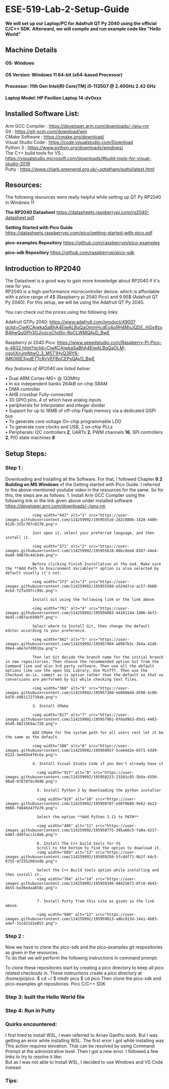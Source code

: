 # ESE-519-Lab-2-Setup-Guide
 **We will set up our Laptop/PC for Adafruit QT Py 2040 using the official C/C++ SDK. Afterward, we will compile and run example code like "Hello World"**
## Machine Details
#### OS: Windows
#### OS Version: Windows 11 64-bit (x64-based Processor) 
#### Processor: 11th Gen Intel(R) Core(TM) i5-1135G7 @ 2.40GHz   2.42 GHz
#### Laptop Model: HP Pavilion Laptop 14-dv0xxx 

## Installed Software List:

Arm GCC Compiler              :    https://developer.arm.com/downloads/-/gnu-rm  <br />
Git                           :    https://git-scm.com/download/win <br />
CMake Software                :    https://cmake.org/download/ <br />
Visual Studio Code            :    https://code.visualstudio.com/Download <br />
Python 3                      :    https://www.python.org/downloads/windows/ <br />
The C++ build tools for VS    :    https://visualstudio.microsoft.com/downloads/#build-tools-for-visual-studio-2019 <br />
Putty                         :    https://www.chiark.greenend.org.uk/~sgtatham/putty/latest.html <br />


## Resources:
The following resources were really helpful while setting up QT Py RP2040 in Windows 11

**The RP2040 Datasheet**
https://datasheets.raspberrypi.com/rp2040-datasheet.pdf

**Getting Started with Pico Guide**
https://datasheets.raspberrypi.com/pico/getting-started-with-pico.pdf

**pico-examples Repository**
https://github.com/raspberrypi/pico-examples

**pico-sdk Repository**
https://github.com/raspberrypi/pico-sdk

## Introduction to RP2040
The Datasheet is a good way to gain more knowledge about RP2040 if it's new for you. <br> 
RP2040 is a high-performance microcontroller device. which is affordable with a price range of 4$ (Raspberry pi 2040 Pico) and 9.95$ (Adafruit QT Py 2040). For this setup, we will be using the Adafruit QT Py 2040. <br>

You can check out the prices using the following links:

Adafruit QTPy 2040:  https://www.adafruit.com/product/4900?gclid=CjwKCAjwkaSaBhA4EiwALBgQaOmjnHcdEo4q9H4MoJQDE_jhDx9zxB4jheQuGPh3GJivzcsChdSn-RoCLWMQAvD_BwE <br>

Raspberry pi 2040 Pico: https://www.seeedstudio.com/Raspberry-Pi-Pico-p-4832.html?gclid=CjwKCAjwkaSaBhA4EiwALBgQaOLM-ngyliXnJmNtwO_3_M5T1HyQ3RY6-jMKIX6E3jxdE7TcRvVEFBoCEPsQAvD_BwE <br>

*Key features of RP2040 are listed below:* <br>

• Dual ARM Cortex-M0+ @ 133MHz <br>
• In six independent banks 264kB on-chip SRAM <br>
• DMA controller <br>
• AHB crossbar Fully-connected <br> 
• 30 GPIO pins, 4 of which have analog inputs <br>
• peripherals for Interpolator and integer divider <br>
• Support for up to 16MB of off-chip Flash memory via a dedicated QSPI bus <br>
• To generate core voltage On-chip programmable LDO <br>
• To generate core clocks and USB, 2 on-chip PLLs <br>
• Peripherals: I2C controllers **2**, UARTs **2**, PWM channels **16**, SPI controllers **2**, PIO state machines **8** <br>

## Setup Steps:

### Step 1 :
Downloading and Installing all the Software.  For that, I followed Chapter **9.2 Building on MS Windows** of the Getting started with Pico Guide.
I referred to the above-mentioned youtube video in the resources for the same. 
            So for this, the steps are as follows:
            1. Install Arm GCC Compiler using the following link or the link given above under installed software 
                https://developer.arm.com/downloads/-/gnu-rm
                
                <img width="943" alt="1" src="https://user-images.githubusercontent.com/114259992/195955516-2d2c880b-1428-4400-812b-325c707c0276.png">
                
                Just open it, select your preferred language, and then install it.
                
                <img width="371" alt="2" src="https://user-images.githubusercontent.com/114259992/195955618-06bc8ee8-8367-44e4-9a40-90870c4dcb44.png">
                
                Before clicking Finish Installation at the end. Make sure the **Add Path to Environment Variables** option is also selected by default usually it's not.
                
                <img width="373" alt="3" src="https://user-images.githubusercontent.com/114259992/195955586-e52447ce-ac57-4b60-8cbd-f27a397cc99c.png">
                
                Install Git using the following link or the link above
             
                <img width="791" alt="4" src="https://user-images.githubusercontent.com/114259992/195956083-44161144-1d06-4bf2-9e45-c487ac6508ff.png">
             
                Select where to Install Git, then change the default editor according to your preference. 
                
                <img width="362" alt="5" src="https://user-images.githubusercontent.com/114259992/195957404-a0967b3c-364a-41d6-99e4-a6e7e7d951ba.png">
                
                Then let Git decide the branch name for the initial branch in new repositories. Then choose the recommended option Git from the Command line and also 3rd party software. Then use all the default options like use the open SSL Library, Use MinTTY. Then use the Checkout as-is, commit as-is option rather than the default so that no conversions are performed by Git while checking text files. 
                
                <img width="368" alt="6" src="https://user-images.githubusercontent.com/114259992/195957380-eb0608d4-d590-4c00-bd7b-d481172738ab.png">
                
                3. Install CMake 
                
                <img width="817" alt="7" src="https://user-images.githubusercontent.com/114259992/195957901-0f8ad9b3-85d1-4403-85d0-4821569ac726.png">
                 
                Add CMake for the system path for all users rest let it be the same as the default. 
                
                <img width="380" alt="8" src="https://user-images.githubusercontent.com/114259992/195958057-5ce84d2e-6571-43d9-8132-3ee02e4f0c6a.png">
                
                4. Install Visual Studio Code if you don't already have it 
                
                  <img width="917" alt="9" src="https://user-images.githubusercontent.com/114259992/195958223-23101c85-5b9a-4350-90a0-07878fdcd696.png">
                  
                  5. Install Python 3 by downloading the python installer 
                  
                  <img width="919" alt="10" src="https://user-images.githubusercontent.com/114259992/195958707-e56f0680-9e62-4e23-9066-f4046d47fe70.png">
                  
                  Select the option **Add Python 3.11 to PATH**
                  
                  <img width="486" alt="11" src="https://user-images.githubusercontent.com/114259992/195958775-395a66c5-fa0a-4217-b483-d49facc1c0e6.png">
                  
                  6. Install The C++ build tools for VS 
                  Scroll to the bottom to find the option to download it. 
                  <img width="899" alt="13" src="https://user-images.githubusercontent.com/114259992/195959258-5fcddf71-0b2f-44c5-8755-471552083a9b.png">
                  
                  Select the C++ Build tools option while installing and then install it. 
                  <img width="704" alt="14" src="https://user-images.githubusercontent.com/114259992/195959346-98425072-0fc0-4b43-8b55-ba36edaa858c.png">


                  7. Install Putty from this site as given in the link above. 
                  
                  <img width="940" alt="12" src="https://user-images.githubusercontent.com/114259992/195959013-a8bc813d-14e1-4b03-adef-31cd21d1e857.png">

### Step 2 :

Now we have to clone the pico-sdk and the pico-examples git respositories as given in the resources.<br>
To do that we will perform the following instructions in command prompt:

 To clone these repositories start by creating a pico directory to keep all pico related checkouts in. These instructions create a pico directory at /home/pi/pico. $ cd ~/ $ mkdir pico $ cd pico Then clone the pico-sdk and pico-examples git repositories.
Pico C/C++ SDK <br>

### Step 3: built the Hello World file

### Step 4: Run in Putty
    
### Quirks encountered:
I first tried to install WSL, I even referred to Arnav Ganfhu work. But I was getting an error while installing WSL. The first error I got while installing was This action requires elevation. That can be resolved by using Command Prompt at the administrative level. Then I got a new error. I followed a few links to try to resolve it like:               
But as I was not able to Install WSL, I decided to use Windows and VS Code instead. 


### Tips:
